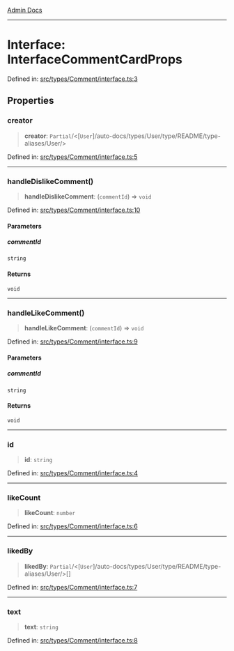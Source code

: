 [Admin Docs](/)

***

# Interface: InterfaceCommentCardProps

Defined in: [src/types/Comment/interface.ts:3](https://github.com/PalisadoesFoundation/talawa-admin/blob/main/src/types/Comment/interface.ts#L3)

## Properties

### creator

> **creator**: `Partial`/<[`User`]/auto-docs/types/User/type/README/type-aliases/User/>

Defined in: [src/types/Comment/interface.ts:5](https://github.com/PalisadoesFoundation/talawa-admin/blob/main/src/types/Comment/interface.ts#L5)

***

### handleDislikeComment()

> **handleDislikeComment**: (`commentId`) => `void`

Defined in: [src/types/Comment/interface.ts:10](https://github.com/PalisadoesFoundation/talawa-admin/blob/main/src/types/Comment/interface.ts#L10)

#### Parameters

##### commentId

`string`

#### Returns

`void`

***

### handleLikeComment()

> **handleLikeComment**: (`commentId`) => `void`

Defined in: [src/types/Comment/interface.ts:9](https://github.com/PalisadoesFoundation/talawa-admin/blob/main/src/types/Comment/interface.ts#L9)

#### Parameters

##### commentId

`string`

#### Returns

`void`

***

### id

> **id**: `string`

Defined in: [src/types/Comment/interface.ts:4](https://github.com/PalisadoesFoundation/talawa-admin/blob/main/src/types/Comment/interface.ts#L4)

***

### likeCount

> **likeCount**: `number`

Defined in: [src/types/Comment/interface.ts:6](https://github.com/PalisadoesFoundation/talawa-admin/blob/main/src/types/Comment/interface.ts#L6)

***

### likedBy

> **likedBy**: `Partial`/<[`User`]/auto-docs/types/User/type/README/type-aliases/User/>[]

Defined in: [src/types/Comment/interface.ts:7](https://github.com/PalisadoesFoundation/talawa-admin/blob/main/src/types/Comment/interface.ts#L7)

***

### text

> **text**: `string`

Defined in: [src/types/Comment/interface.ts:8](https://github.com/PalisadoesFoundation/talawa-admin/blob/main/src/types/Comment/interface.ts#L8)
